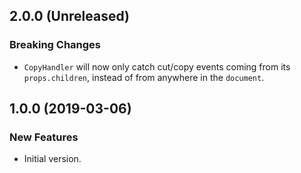 ## 2.0.0 (Unreleased)

### Breaking Changes

- `CopyHandler` will now only catch cut/copy events coming from its `props.children`, instead of from anywhere in the `document`.

## 1.0.0 (2019-03-06)

### New Features

- Initial version.
